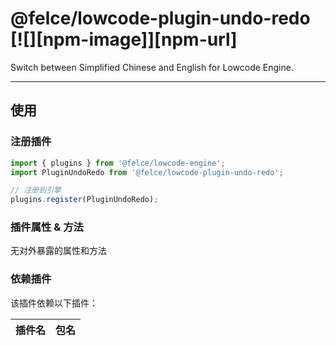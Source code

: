 # @felce/lowcode-plugin-undo-redo [![][npm-image]][npm-url]

Switch between Simplified Chinese and English for Lowcode Engine.

---

## 使用

### 注册插件

```jsx
import { plugins } from '@felce/lowcode-engine';
import PluginUndoRedo from '@felce/lowcode-plugin-undo-redo';

// 注册到引擎
plugins.register(PluginUndoRedo);
```

### 插件属性 & 方法

无对外暴露的属性和方法

### 依赖插件

该插件依赖以下插件：

| 插件名 | 包名 |
| ------ | ---- |
